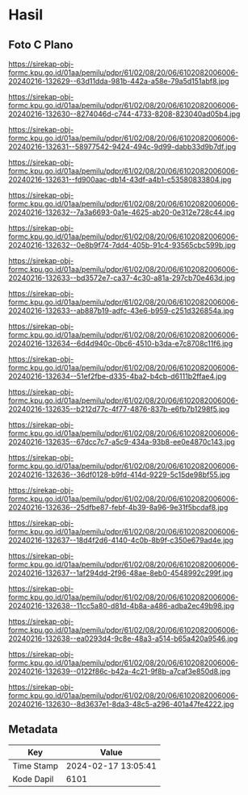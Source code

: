 # Hasil

## Foto C Plano

https://sirekap-obj-formc.kpu.go.id/01aa/pemilu/pdpr/61/02/08/20/06/6102082006006-20240216-132629--63d11dda-981b-442a-a58e-79a5d151abf8.jpg

https://sirekap-obj-formc.kpu.go.id/01aa/pemilu/pdpr/61/02/08/20/06/6102082006006-20240216-132630--8274046d-c744-4733-8208-823040ad05b4.jpg

https://sirekap-obj-formc.kpu.go.id/01aa/pemilu/pdpr/61/02/08/20/06/6102082006006-20240216-132631--58977542-9424-494c-9d99-dabb33d9b7df.jpg

https://sirekap-obj-formc.kpu.go.id/01aa/pemilu/pdpr/61/02/08/20/06/6102082006006-20240216-132631--fd900aac-db14-43df-a4b1-c53580833804.jpg

https://sirekap-obj-formc.kpu.go.id/01aa/pemilu/pdpr/61/02/08/20/06/6102082006006-20240216-132632--7a3a6693-0a1e-4625-ab20-0e312e728c44.jpg

https://sirekap-obj-formc.kpu.go.id/01aa/pemilu/pdpr/61/02/08/20/06/6102082006006-20240216-132632--0e8b9f74-7dd4-405b-91c4-93565cbc599b.jpg

https://sirekap-obj-formc.kpu.go.id/01aa/pemilu/pdpr/61/02/08/20/06/6102082006006-20240216-132633--bd3572e7-ca37-4c30-a81a-297cb70e463d.jpg

https://sirekap-obj-formc.kpu.go.id/01aa/pemilu/pdpr/61/02/08/20/06/6102082006006-20240216-132633--ab887b19-adfc-43e6-b959-c251d326854a.jpg

https://sirekap-obj-formc.kpu.go.id/01aa/pemilu/pdpr/61/02/08/20/06/6102082006006-20240216-132634--6d4d940c-0bc6-4510-b3da-e7c8708c11f6.jpg

https://sirekap-obj-formc.kpu.go.id/01aa/pemilu/pdpr/61/02/08/20/06/6102082006006-20240216-132634--51ef2fbe-d335-4ba2-b4cb-d6111b2ffae4.jpg

https://sirekap-obj-formc.kpu.go.id/01aa/pemilu/pdpr/61/02/08/20/06/6102082006006-20240216-132635--b212d77c-4f77-4876-837b-e6fb7b1298f5.jpg

https://sirekap-obj-formc.kpu.go.id/01aa/pemilu/pdpr/61/02/08/20/06/6102082006006-20240216-132635--67dcc7c7-a5c9-434a-93b8-ee0e4870c143.jpg

https://sirekap-obj-formc.kpu.go.id/01aa/pemilu/pdpr/61/02/08/20/06/6102082006006-20240216-132636--36df0128-b9fd-414d-9229-5c15de98bf55.jpg

https://sirekap-obj-formc.kpu.go.id/01aa/pemilu/pdpr/61/02/08/20/06/6102082006006-20240216-132636--25dfbe87-febf-4b39-8a96-9e31f5bcdaf8.jpg

https://sirekap-obj-formc.kpu.go.id/01aa/pemilu/pdpr/61/02/08/20/06/6102082006006-20240216-132637--18d4f2d6-4140-4c0b-8b9f-c350e679ad4e.jpg

https://sirekap-obj-formc.kpu.go.id/01aa/pemilu/pdpr/61/02/08/20/06/6102082006006-20240216-132637--1af294dd-2f96-48ae-8eb0-4548992c299f.jpg

https://sirekap-obj-formc.kpu.go.id/01aa/pemilu/pdpr/61/02/08/20/06/6102082006006-20240216-132638--11cc5a80-d81d-4b8a-a486-adba2ec49b98.jpg

https://sirekap-obj-formc.kpu.go.id/01aa/pemilu/pdpr/61/02/08/20/06/6102082006006-20240216-132638--ea0293d4-9c8e-48a3-a514-b65a420a9546.jpg

https://sirekap-obj-formc.kpu.go.id/01aa/pemilu/pdpr/61/02/08/20/06/6102082006006-20240216-132639--0122f86c-b42a-4c21-9f8b-a7caf3e850d8.jpg

https://sirekap-obj-formc.kpu.go.id/01aa/pemilu/pdpr/61/02/08/20/06/6102082006006-20240216-132630--8d3637e1-8da3-48c5-a296-401a47fe4222.jpg


## Metadata

| Key        | Value               |
| ---------- | ------------------- |
| Time Stamp | 2024-02-17 13:05:41 |
| Kode Dapil | 6101                |



